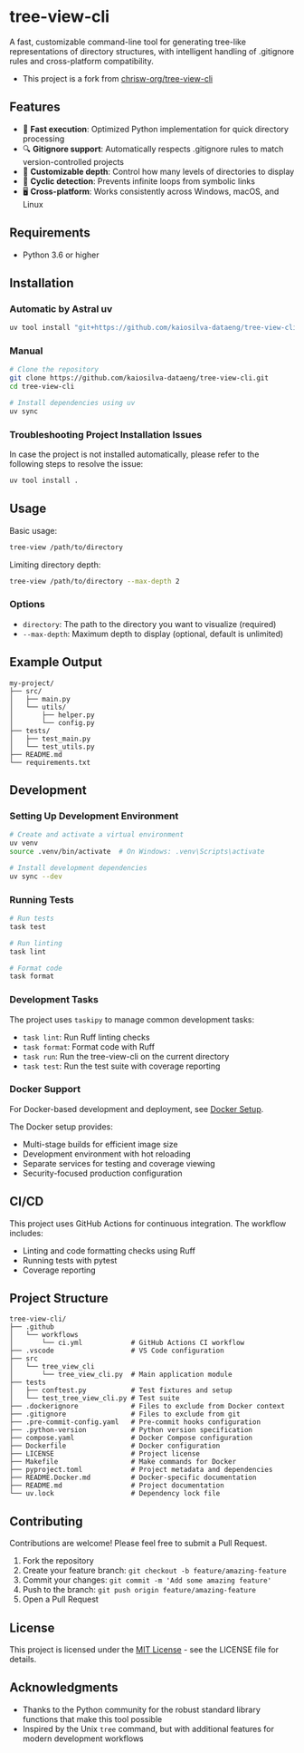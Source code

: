 # tree-view-cli

A fast, customizable command-line tool for generating tree-like representations of directory structures, with intelligent handling of .gitignore rules and cross-platform compatibility.

- This project is a fork from [chrisw-org/tree-view-cli](https://github.com/chrisw-org/tree-view-cli.git)


## Features

- 🚀 **Fast execution**: Optimized Python implementation for quick directory processing
- 🔍 **Gitignore support**: Automatically respects .gitignore rules to match version-controlled projects
- 🌲 **Customizable depth**: Control how many levels of directories to display
- 🔄 **Cyclic detection**: Prevents infinite loops from symbolic links
- 🖥️ **Cross-platform**: Works consistently across Windows, macOS, and Linux

## Requirements

- Python 3.6 or higher

## Installation

### Automatic by Astral uv

```bash
uv tool install "git+https://github.com/kaiosilva-dataeng/tree-view-cli.git@main"
```

### Manual

```bash
# Clone the repository
git clone https://github.com/kaiosilva-dataeng/tree-view-cli.git
cd tree-view-cli

# Install dependencies using uv
uv sync
```

### Troubleshooting Project Installation Issues

In case the project is not installed automatically, please refer to the following steps to resolve the issue:

```bash
uv tool install .
```

## Usage

Basic usage:

```bash
tree-view /path/to/directory
```

Limiting directory depth:

```bash
tree-view /path/to/directory --max-depth 2
```

### Options

- `directory`: The path to the directory you want to visualize (required)
- `--max-depth`: Maximum depth to display (optional, default is unlimited)

## Example Output

```
my-project/
├── src/
│   ├── main.py
│   └── utils/
│       ├── helper.py
│       └── config.py
├── tests/
│   ├── test_main.py
│   └── test_utils.py
├── README.md
└── requirements.txt
```

## Development

### Setting Up Development Environment

```bash
# Create and activate a virtual environment
uv venv
source .venv/bin/activate  # On Windows: .venv\Scripts\activate

# Install development dependencies
uv sync --dev
```

### Running Tests

```bash
# Run tests
task test

# Run linting
task lint

# Format code
task format
```

### Development Tasks

The project uses `taskipy` to manage common development tasks:

- `task lint`: Run Ruff linting checks
- `task format`: Format code with Ruff
- `task run`: Run the tree-view-cli on the current directory
- `task test`: Run the test suite with coverage reporting

### Docker Support

For Docker-based development and deployment, see [Docker Setup](README.Docker.md).

The Docker setup provides:
- Multi-stage builds for efficient image size
- Development environment with hot reloading
- Separate services for testing and coverage viewing
- Security-focused production configuration

## CI/CD

This project uses GitHub Actions for continuous integration. The workflow includes:
- Linting and code formatting checks using Ruff
- Running tests with pytest
- Coverage reporting

## Project Structure

```
tree-view-cli/
├── .github
│   └── workflows
│       └── ci.yml            # GitHub Actions CI workflow
├── .vscode                   # VS Code configuration
├── src
│   └── tree_view_cli
│       └── tree_view_cli.py  # Main application module
├── tests
│   ├── conftest.py           # Test fixtures and setup
│   └── test_tree_view_cli.py # Test suite
├── .dockerignore             # Files to exclude from Docker context
├── .gitignore                # Files to exclude from git
├── .pre-commit-config.yaml   # Pre-commit hooks configuration
├── .python-version           # Python version specification
├── compose.yaml              # Docker Compose configuration
├── Dockerfile                # Docker configuration
├── LICENSE                   # Project license
├── Makefile                  # Make commands for Docker
├── pyproject.toml            # Project metadata and dependencies
├── README.Docker.md          # Docker-specific documentation
├── README.md                 # Project documentation
└── uv.lock                   # Dependency lock file
```

## Contributing

Contributions are welcome! Please feel free to submit a Pull Request.

1. Fork the repository
2. Create your feature branch: `git checkout -b feature/amazing-feature`
3. Commit your changes: `git commit -m 'Add some amazing feature'`
4. Push to the branch: `git push origin feature/amazing-feature`
5. Open a Pull Request

## License

This project is licensed under the [MIT License](LICENSE) - see the LICENSE file for details.

## Acknowledgments

- Thanks to the Python community for the robust standard library functions that make this tool possible
- Inspired by the Unix `tree` command, but with additional features for modern development workflows
